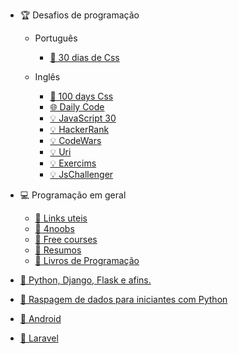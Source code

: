 - 🏆 Desafios de programação

  - Português
    - [🎨 30 dias de Css](https://github.com/MilenaCarecho/30diasDeCSS)
    
  - Inglês
    - [🎨 100 days Css](https://100dayscss.com)
    - [🌐 Daily Code](https://github.com/luanribeiros/daily-code)
    - [💡 JavaScript 30](https://javascript30.com)
    - [💡 HackerRank](https://www.hackerrank.com/dashboard)
    - [💡 CodeWars](https://www.codewars.com/dashboard)
    - [💡 Uri](https://www.urionlinejudge.com.br/judge/en/login)
    - [💡 Exercims](https://exercism.io/my/tracks)
    - [💡 JsChallenger](https://www.jschallenger.com/start)
  
- 💻 Programação em geral
  - [📔 Links uteis](https://github.com/OfficialMarinho/Links-uteis)
  - [📔 4noobs](https://github.com/he4rt/4noobs)
  - [📔 Free courses](https://github.com/alinebastos/free-courses)
  - [📔 Resumos](https://github.com/levxyca/studynotes)
  - [📔 Livros de Programação](https://github.com/EbookFoundation/free-programming-books/blob/master/free-programming-books-pt_BR.md)

- [🐍 Python, Django, Flask e afins.](https://github.com/pug-ma/materiais_estudo)

- [🐍 Raspagem de dados para iniciantes com Python](https://github.com/DwarfThief/Raspagem-de-dados-para-iniciantes)

- [📱 Android](https://github.com/androiddevbr/materiais-de-estudo)

- [🐘 Laravel](https://github.com/lemesdaniel/laravel-links)
